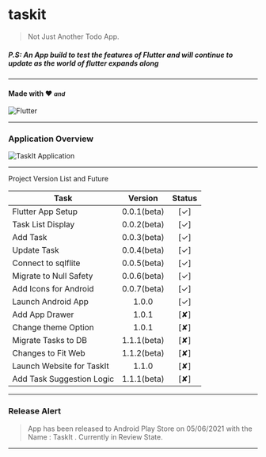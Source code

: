 # taskit

> Not Just Another Todo App. 

##### P.S: An App build to test the features of Flutter and will continue to update as the world of flutter expands along

---
#### Made with ❤️ <i style="font-size: 12px;">and</i> 

![Flutter](https://github.com/krishnaclouds/TaskIt/blob/4b369e7f2b5a32f1a6c56526ff37549df0079dbb/AppScreenshots/flutterio-ar21.svg?raw=true)

---
### Application Overview

![TaskIt Application](https://github.com/krishnaclouds/TaskIt/blob/3a921be8036c7760e3f47eb59fca0d798bdedab5/AppScreenshots/1024by500.PNG?raw=true)

---

Project Version List and Future

| Task | Version  | Status  |
| --------------------------|:---------------------:|:----:|
| Flutter App Setup         | 0.0.1(beta)           | [✓]  |
| Task List Display         | 0.0.2(beta)           | [✓]  |
| Add Task                  | 0.0.3(beta)           | [✓]  |
| Update Task               | 0.0.4(beta)           | [✓]  |
| Connect to sqlflite       | 0.0.5(beta)           | [✓]  |  
| Migrate to Null Safety    | 0.0.6(beta)           | [✓]  |
| Add Icons for Android     | 0.0.7(beta)           | [✓]  |
| Launch Android App        | 1.0.0                 | [✓]  |
| Add App Drawer            | 1.0.1                 | [✘]  |
| Change theme Option       | 1.0.1                 | [✘]  |
| Migrate Tasks to DB       | 1.1.1(beta)           | [✘]  |
| Changes to Fit Web        | 1.1.2(beta)           | [✘]  |
| Launch Website for TaskIt | 1.1.0                 | [✘]  |
| Add Task Suggestion Logic | 1.1.1(beta)           | [✘]  |

---

### Release Alert
> App has been released to Android Play Store on 05/06/2021 with the Name : TaskIt . Currently in Review State.

---
